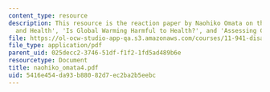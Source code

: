 ```yaml
---
content_type: resource
description: This resource is the reaction paper by Naohiko Omata on the topics 'Climate
  and Health', 'Is Global Warming Harmful to Health?', and 'Assessing Climate Stability'.
file: https://ol-ocw-studio-app-qa.s3.amazonaws.com/courses/11-941-disaster-vulnerability-and-resilience-spring-2005/5416e454da93b88082d7ec2ba2b5eebc_naohiko_omata4.pdf
file_type: application/pdf
parent_uid: 025decc2-3746-51df-f1f2-1fd5ad489b6e
resourcetype: Document
title: naohiko_omata4.pdf
uid: 5416e454-da93-b880-82d7-ec2ba2b5eebc
---
```

